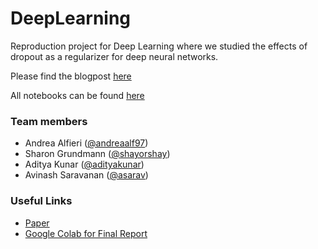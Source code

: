 # DeepLearning
Reproduction project for Deep Learning where we studied the effects of dropout as a regularizer for deep neural networks.

Please find the blogpost [here](DeepLearningReport.ipynb)

All notebooks can be found [here](code/)

### Team members
* Andrea Alfieri ([@andreaalf97](http://github.com/andreaalf97))
* Sharon Grundmann ([@shayorshay](http://github.com/shayorshay))
* Aditya Kunar ([@adityakunar](http://github.com/adityakunar))
* Avinash Saravanan ([@asarav](http://github.com/asarav))

### Useful Links
* [Paper](http://jmlr.org/papers/v15/srivastava14a.html)
* [Google Colab for Final Report](https://colab.research.google.com/drive/17n26ndsDuTVR0DV7oDUxpCls-qik-P6W)
